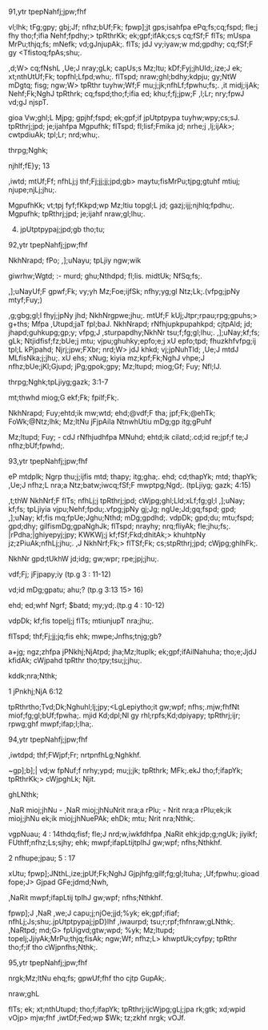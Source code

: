 91,ytr tpepNahfj;jpw;fhf

vl;lhk; tFg;gpy; gbj;Jf; nfhz;bUf;Fk; fpwp];jt gps;isahfpa ePq;fs;cq;fspd; fle;j fhy tho;f;ifia Nehf;fpdhy;> tpRthrKk; ek;gpf;ifAk;cs;s cq;fSf;F flTs; mUspa MrPu;thjq;fs; mNefk; vd;gJnjupAk;. flTs; jdJ vy;iyaw;w md;gpdhy; cq;fSf;F gy <Tfistoq;fpAs;shu;.

,d;W> cq;fNshL ,Ue;J nray;gLk; capUs;s Mz;ltu; kDf;Fyj;jhUld;,ize;J ek; xt;nthUtUf;Fk; topfhl;Lfpd;whu;. flTspd; nraw;ghl;bdhy;kdpju; gy;NtW mDgtq; fisg; ngw;W> tpRthr tuyhw;Wf;F mu;j;jk;nfhLf;fpwhu;fs;. ,it midj;ijAk; Nehf;Fk;NghJ tpRthrk; cq;fspd;tho;f;ifia ed; khu;f;fj;jpw;F ,l;Lr; nry;fpwJ vd;gJ njspT.

gioa Vw;ghl;L Mjpg; gpjhf;fspd; ek;gpf;if jpUtptpypa tuyhw;wpy;cs;sJ. tpRthrj;jpd; je;ijahfpa Mgpufhk; flTspd; fl;lisf;Fmika jd; nrhe;j ,lj;ijAk>; cwtpdiuAk; tpl;Lr; nrd;whu;.

thrpg;Nghk;

njhlf;fE}y; 13

,iwtd; mtUf;Ff; nfhLj;j thf;Fj;jj;jj;jpd;gb> maytu;fisMrPu;tjpg;gtuhf mtiuj; njupe;njLj;jhu;.

MgpufhKk; vt;tpj fyf;fKkpd;wp Mz;ltiu topgl;L jd; gazj;ijj;njhlq;fpdhu;. Mgpufhk; tpRthrj;jpd; je;ijahf nraw;gl;lhu;.

4. jpUtptpypaj;jpd;gb tho;tu;

92,ytr tpepNahfj;jpw;fhf

NkhNrapd; fPo; ,];uNayu; tpLjiy ngw;wik

giwrhw;Wgtd; :- murd; ghu;Nthdpd; fl;lis. midtUk; NfSq;fs;.

,];uNayUf;F gpwf;Fk; vy;yh Mz;Foe;ijfSk; nfhy;yg;gl Ntz;Lk;.(vfpg;jpNy mtyf;Fuy;)

,g;gbg;gl;l fhyj;jpNy jhd; NkhNrgpwe;jhu;. mtUf;F kUj;Jtpr;rpau;rpg;gpuhs;> g+ths; Mfpa ,Utupd;jaT fpl;baJ. NkhNrapd; rNfhjupkpupahkpd; cjtpAld; jd; jhapd;guhkupg;gp;y; vfpg;J ,sturpapdhy;NkhNr tsu;f;fg;gl;lhu;. ,];uNay;kf;fs; gLk; Ntjidfisf;fz;bUe;j mtu; vjpu;ghuhky;epfo;e;j xU epfo;tpd; fhuzkhfvfpg;ij tpl;L kPjpahd; Njrj;jpw;FXbr; nrd;W> jdJ khkd; vj;jpNuhTld; ,Ue;J mtdJ MLfisNka;j;jhu;. xU ehs; xNug; kiyia mz;kpf;Fk;NghJ vhpe;J nfhz;bUe;jKl;Gjupd; jPg;gpok;gpy; Mz;ltupd; miog;Gf; Fuy; Nfl;lJ.

thrpg;Nghk;tpLjiyg;gazk; 3:1-7

mt;thwhd miog;G ekf;Fk; fpilf;Fk;.

NkhNrapd; Fuy;ehtd;ik mw;wtd; ehd;@vdf;F tha; jpf;Fk;@ehTk; FoWk;@Ntz;lhk; Mz;ltNu jFjpAila NtnwhUtiu mDg;gp itg;gPuhf

Mz;ltupd; Fuy; - cdJ rNfhjudhfpa MNuhd; ehtd;ik cilatd;.cd;id re;jpf;f te;J nfhz;bUf;fpwhd;.

93,ytr tpepNahfj;jpw;fhf

eP mtdplk; Ngrp thu;j;ijfis mtd; thapy; itg;gha;. ehd; cd;thapYk; mtd; thapYk; ,Ue;J nfhz;L nra;a Ntz;batw;iwcq;fSf;F mwptpg;Ngd;. (tpLjiyg; gazk; 4:15)

,t;thW NkhNrf;F flTs; nfhLj;j tpRthrj;jpd; cWjpg;ghl;Lld;xLf;fg;gl;l ,];uNay; kf;fs; tpLjiyia vjpu;Nehf;fpdu;.vfpg;jpNy gj;Jg; ngUe;Jd;gq;fspd; gpd; ,];uNay; kf;fis mq;fpUe;Jghu;Nthd; mDg;gpdhd;. vdpDk; gpd;du; mtu;fspd; gpd;dhy; gilfismDg;gpaNghJk; flTspd; nrayhy; nrq;fliyAk; fle;jhu;fs;. |rPdha;|ghiyepyj;jpy; KWKWj;j kf;fSf;Fkd;dhitAk;> khuhtpNy jz;zPiuAk;nfhLj;jhu;. ,J NkhNrf;Fk;> flTSf;Fk; cs;stpRthrj;jpd; cWjpg;ghlhFk;.

NkhNr gpd;tUkhW jd;idg; gw;wpr; rpe;jpj;jhu;.

vdf;Fj; jFjpapy;iy (tp.g 3 : 11-12)

vd;id mDg;gpatu; ahu;? (tp.g 3:13 15> 16)

ehd; ed;whf Ngrf; $batd; my;yd;.(tp.g 4 : 10-12)

vdpDk; kf;fis topelj;j flTs; mtiunjupT nra;jhu;.

flTspd; thf;Fj;jj;jq;fis ehk; mwpe;Jnfhs;tnjg;gb?

a+jg; ngz;zhfpa jPNkhj;NjAtpd; jha;Mz;ltuplk; ek;gpf;ifAilNahuha; tho;e;JjdJ kfidAk; cWjpahd tpRthr tho;tpy;tsu;j;jhu;.

kddk;nra;Nthk;

1 jPnkhj;NjA 6:12

tpRthrtho;Tvd;Dk;Nghuhl;lj;jpy;<LgLepiytho;it gw;wpf; nfhs;.mjw;fhfNt miof;fg;gl;bUf;fpwha;. mjid Kd;dpl;Nl gy rhl;rpfs;Kd;dpiyapy; tpRthrj;ijr; rpwg;ghf mwpf;ifap;l;lha;.

94,ytr tpepNahfj;jpw;fhf

,iwtdpd; thf;FWjpf;Fr; nrtpnfhLg;Nghkhf.

~gp];b];| vd;w fpNuf;f nrhy;ypd; mu;j;jk; tpRthrk; MFk;.ekJ tho;f;ifapYk; tpRthrKk;> cWjpghLk; Njit.

ghLNthk;

,NaR mioj;jhNu - ,NaR mioj;jhNuNrit nra;a rPlu; - Nrit nra;a rPlu;ek;ik mioj;jhNu ek;ik mioj;jhNuePAk; ehDk; mtu; Nrit nra;Nthk;.

vgpNuau; 4 : 14thdq;fisf; fle;J nrd;w,iwkfdhfpa ,NaRit ehk;jdp;g;ngUk; jiyikf; FUthff;nfhz;Ls;sjhy; ehk; mwpf;ifapLtijtplhJ gw;wpf; nfhs;Nthkhf.

2 nfhupe;jpau; 5 : 17

xUtu; fpwp];JNthL,ize;jpUf;Fk;NghJ Gjpjhfg;gilf;fg;gl;ltuha; ,Uf;fpwhu;.gioad fope;J> Gjpad GFe;jdmd;Nwh‚

,NaRit mwpf;ifapLtij tplhJ gw;wpf; nfhs;Nthkhf.

fpwp];J ,NaR ,we;J capu;j;njOe;jjd;%yk; ek;gpf;ifiaf; nfhLj;Js;shu;.jpUtptpypaj;jpD}lhf ,iwaurpd; tsu;r;rpf;fhfnraw;gLNthk;. ,NaRtpd; md;G> fpUigvd;gtw;wpd; %yk; Mz;ltupd; topelj;JjiyAk;MrPu;thjq;fisAk; ngw;Wf; nfhz;L> khwptUk;cyfpy; tpRthr tho;f;if tho cWjpnfhs;Nthk;.

95,ytr tpepNahfj;jpw;fhf

nrgk;Mz;ltNu ehq;fs; gpwUf;fhf tho cjtp GupAk;.

nraw;ghL

flTs; ek; xt;nthUtupd; tho;f;ifapYk; tpRthrj;ijcWjpg;gLj;jpa rk;gtk; xd;wpid vOjp> mjw;fhf ,iwtDf;Fed;wp $Wk; tz;zkhf nrgk; vOJf.